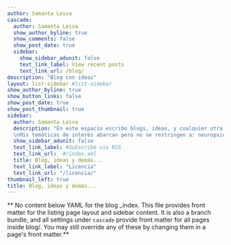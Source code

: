 ```yaml
---
author: Samanta Leiva
cascade:
  author: Samanta Leiva
  show_author_byline: true
  show_comments: false
  show_post_date: true
  sidebar:
    show_sidebar_adunit: false
    text_link_label: View recent posts
    text_link_url: /blog/
description: "Blog con ideas"
layout: list-sidebar #list-sidebar
show_author_byline: true
show_button_links: false
show_post_date: true
show_post_thumbnail: true
sidebar:
  author: Samanta Leiva
  description: "En este espacio escribo blogs, ideas, y cualquier otra cuestión que me interese compartir o dejar por escrito para no olvidar.  \n  
  \nMis temáticas de interés abarcan pero no se restringen a: neuropsicología, estadística aplicada y uso de R para la neuropsicología."
  show_sidebar_adunit: false
  text_link_label: #Subscribe via RSS
  text_link_url:  #/index.xml
  title: Blog, ideas y demás...
  text_link_label: "Licencia"
  text_link_url: "/licencia/"
thumbnail_left: true
title: Blog, ideas y demás...
---
```


** No content below YAML for the blog _index. This file provides front matter for the listing page layout and sidebar content. It is also a branch bundle, and all settings under `cascade` provide front matter for all pages inside blog/. You may still override any of these by changing them in a page's front matter.**
